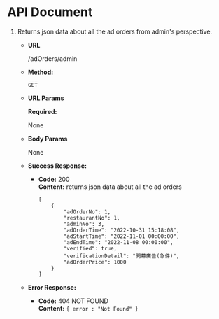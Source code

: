 # API Document 

1. Returns json data about all the ad orders from admin's perspective.
	
	-   **URL**
	    
		   /adOrders/admin
	    
	-   **Method:**
	    
	    `GET`
	    
	-   **URL Params**
	    
	    **Required:**
	    
	    None
	    
	-   **Body Params**
	    
	    None
	    
	-   **Success Response:**
	    
	    -   **Code:**  200  
	        **Content:** returns json data about all the ad orders
			```
			[
				{
					"adOrderNo": 1, 
					"restaurantNo": 1,
					"adminNo": 3,
					"adOrderTime": "2022-10-31 15:18:08",
					"adStartTime": "2022-11-01 00:00:00",
					"adEndTime": "2022-11-08 00:00:00",
					"verified": true,
					"verificationDetail": "開幕廣告(急件)",
					"adOrderPrice": 1000
				}
			]
			```


	-   **Error Response:**
	    
	    -   **Code:**  404 NOT FOUND  
	        **Content:**  `{ error : "Not Found" }`


